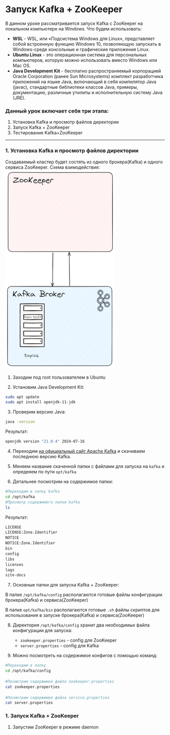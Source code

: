 # Запуск Kafka + ZooKeeper
В данном уроке рассматривается запуск Kafka с ZooKeeper на локальном компьютере на Windows. Что будем использовать:

- **WSL** - WSL, или «Подсистема Windows для Linux», представляет собой встроенную функцию Windows 10, позволяющую запускать в Windows-среде консольные и графические приложения Linux.
- **Ubuntu Linux** - это операционная система для персональных компьютеров, которую можно использовать вместо Windows или Mac OS.
- **Java Development Kit** - бесплатно распространяемый корпорацией Oracle Corporation (ранее Sun Microsystems) комплект разработчика приложений на языке Java, включающий в себя компилятор Java (javac), стандартные библиотеки классов Java, примеры, документацию, различные утилиты и исполнительную систему Java (JRE).

### Данный урок включает себя три этапа:
1. Установка Kafka и просмотр файлов директории
1. Запуск Kafka + ZooKeeper
2. Тестирование Kafka+ZooKeeper
____
### 1. Установка Kafka и просмотр файлов директории
Создаваемый кластер будет состять из одного брокера(Kafka) и одного сервиса ZooKeeper. Схема взимодействия:
![alt text](image.png)

1. Заходим под root пользователем в Ubuntu

2. Установим Java Development Kit:
```bash
sudo apt update
sudo apt install openjdk-11-jdk 
```
3. Проверим версию Java:
```bash
java -version
```
Результат:
```bash
openjdk version "21.0.4" 2024-07-16                                    OpenJDK Runtime Environment (build 21.0.4+7-Ubuntu-1ubuntu224.04)                                           OpenJDK 64-Bit Server VM (build 21.0.4+7-Ubuntu-1ubuntu224.04, mixed mode, sharing)   
```

4. Переходим [на официальный сайт Apache Kafka](https://kafka.apache.org/downloads) и скачиваем последнюю версию Kafka.

5. Меняем название скаченной папки с файлами для запуска на `kafka` и опредеяем по пути `opt/kafka`

6. Детальнее посмотрим на содержимое папки:
```bash
#Переходим в папку kafka
cd /opt/kafka
#Просмотр содержимого папки kafka
ls
```
Результат:
```bash
LICENSE  
LICENSE:Zone.Identifier  
NOTICE  
NOTICE:Zone.Identifier  
bin  
config  
libs  
licenses  
logs  
site-docs  
```
7. Основные папки для запуска Kafka + ZooKeeper:

В папке `/opt/kafka/config` располагаются готовые файлы конфигурации брокера(Kafka) и сервиса(ZooKeeper)

В папке `opt/kafka/bin` располагаются готовые `.sh` файлы скриптов для использования в запуске брокера(Kafka) и сервиса(ZooKeeper)

8. Директория `/opt/kafka/config` хранит два необходимых файла конфигурации для запуска:
    - `zookeeper.properties` - config для ZooKeeper
    - `server.properties` - config для Kafka

9. Можно посмотреть на содержимое конфигов с помощью команд:
```bash
#Переходим в папку
cd /opt/kafka/config

#Посмотрим содержимое файла zookeeper.properties
cat zookeeper.properties

#Посмотрим содержимое файла service.properties
cat server.properties
```
### 1. Запуск Kafka + ZooKeeper
1. Запустим ZooKeeper в режиме daemon
